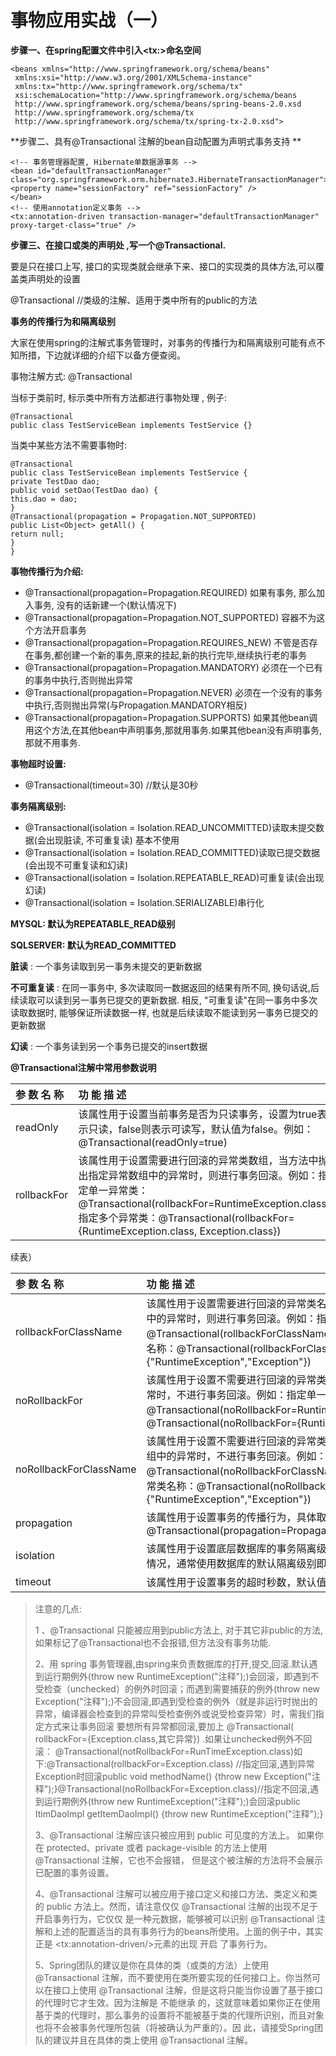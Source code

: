 # 事物应用实战（一）

**步骤一、在spring配置文件中引入&lt;tx:&gt;命名空间**

```
<beans xmlns="http://www.springframework.org/schema/beans"
 xmlns:xsi="http://www.w3.org/2001/XMLSchema-instance"
 xmlns:tx="http://www.springframework.org/schema/tx"
 xsi:schemaLocation="http://www.springframework.org/schema/beans
 http://www.springframework.org/schema/beans/spring-beans-2.0.xsd
 http://www.springframework.org/schema/tx
 http://www.springframework.org/schema/tx/spring-tx-2.0.xsd">
```

**步骤二、具有@Transactional 注解的bean自动配置为声明式事务支持 **

```
<!-- 事务管理器配置, Hibernate单数据源事务 -->
<bean id="defaultTransactionManager" class="org.springframework.orm.hibernate3.HibernateTransactionManager">
<property name="sessionFactory" ref="sessionFactory" />
</bean>
<!-- 使用annotation定义事务 -->
<tx:annotation-driven transaction-manager="defaultTransactionManager" proxy-target-class="true" />
```

**步骤三、在接口或类的声明处 ,写一个@Transactional.**

要是只在接口上写, 接口的实现类就会继承下来、接口的实现类的具体方法,可以覆盖类声明处的设置

@Transactional   //类级的注解、适用于类中所有的public的方法

**事务的传播行为和隔离级别**

大家在使用spring的注解式事务管理时，对事务的传播行为和隔离级别可能有点不知所措，下边就详细的介绍下以备方便查阅。

事物注解方式: @Transactional

当标于类前时, 标示类中所有方法都进行事物处理 , 例子:

```
@Transactional
public class TestServiceBean implements TestService {}
```

当类中某些方法不需要事物时:

```
@Transactional
public class TestServiceBean implements TestService {
private TestDao dao;
public void setDao(TestDao dao) {
this.dao = dao;
}
@Transactional(propagation = Propagation.NOT_SUPPORTED)
public List<Object> getAll() {
return null;
}
}
```

**事物传播行为介绍:**

* @Transactional\(propagation=Propagation.REQUIRED\) 如果有事务, 那么加入事务, 没有的话新建一个\(默认情况下\)
* @Transactional\(propagation=Propagation.NOT\_SUPPORTED\) 容器不为这个方法开启事务
* @Transactional\(propagation=Propagation.REQUIRES\_NEW\) 不管是否存在事务,都创建一个新的事务,原来的挂起,新的执行完毕,继续执行老的事务
* @Transactional\(propagation=Propagation.MANDATORY\) 必须在一个已有的事务中执行,否则抛出异常
* @Transactional\(propagation=Propagation.NEVER\) 必须在一个没有的事务中执行,否则抛出异常\(与Propagation.MANDATORY相反\)
* @Transactional\(propagation=Propagation.SUPPORTS\) 如果其他bean调用这个方法,在其他bean中声明事务,那就用事务.如果其他bean没有声明事务,那就不用事务.

**事物超时设置:**

* @Transactional\(timeout=30\) //默认是30秒

**事务隔离级别:**

* @Transactional\(isolation = Isolation.READ\_UNCOMMITTED\)读取未提交数据\(会出现脏读, 不可重复读\) 基本不使用
* @Transactional\(isolation = Isolation.READ\_COMMITTED\)读取已提交数据\(会出现不可重复读和幻读\)
* @Transactional\(isolation = Isolation.REPEATABLE\_READ\)可重复读\(会出现幻读\)
* @Transactional\(isolation = Isolation.SERIALIZABLE\)串行化

**MYSQL: 默认为REPEATABLE\_READ级别**

**SQLSERVER: 默认为READ\_COMMITTED**

**脏读** : 一个事务读取到另一事务未提交的更新数据

**不可重复读** : 在同一事务中, 多次读取同一数据返回的结果有所不同, 换句话说,后续读取可以读到另一事务已提交的更新数据. 相反, "可重复读"在同一事务中多次读取数据时, 能够保证所读数据一样, 也就是后续读取不能读到另一事务已提交的更新数据

**幻读** : 一个事务读到另一个事务已提交的insert数据

**@Transactional注解中常用参数说明**

| 参 数 名 称 | 功 能 描 述 |
| :--- | :--- |
| readOnly | 该属性用于设置当前事务是否为只读事务，设置为true表示只读，false则表示可读写，默认值为false。例如：@Transactional\(readOnly=true\) |
| rollbackFor | 该属性用于设置需要进行回滚的异常类数组，当方法中抛出指定异常数组中的异常时，则进行事务回滚。例如：指定单一异常类：@Transactional\(rollbackFor=RuntimeException.class\)指定多个异常类：@Transactional\(rollbackFor={RuntimeException.class, Exception.class}\) |

续表）

| 参 数 名 称 | 功 能 描 述 |
| :--- | :--- |
| rollbackForClassName | 该属性用于设置需要进行回滚的异常类名称数组，当方法中抛出指定异常名称数组中的异常时，则进行事务回滚。例如：指定单一异常类名称：@Transactional\(rollbackForClassName="RuntimeException"\)指定多个异常类名称：@Transactional\(rollbackForClassName={"RuntimeException","Exception"}\) |
| noRollbackFor | 该属性用于设置不需要进行回滚的异常类数组，当方法中抛出指定异常数组中的异常时，不进行事务回滚。例如：指定单一异常类：@Transactional\(noRollbackFor=RuntimeException.class\)指定多个异常类：@Transactional\(noRollbackFor={RuntimeException.class, Exception.class}\) |
| noRollbackForClassName | 该属性用于设置不需要进行回滚的异常类名称数组，当方法中抛出指定异常名称数组中的异常时，不进行事务回滚。例如：指定单一异常类名称：@Transactional\(noRollbackForClassName="RuntimeException"\)指定多个异常类名称：@Transactional\(noRollbackForClassName={"RuntimeException","Exception"}\) |
| propagation | 该属性用于设置事务的传播行为，具体取值可参考表6-7。例如：@Transactional\(propagation=Propagation.NOT\_SUPPORTED,readOnly=true\) |
| isolation | 该属性用于设置底层数据库的事务隔离级别，事务隔离级别用于处理多事务并发的情况，通常使用数据库的默认隔离级别即可，基本不需要进行设置 |
| timeout | 该属性用于设置事务的超时秒数，默认值为-1表示永不超时 |

> 注意的几点:
>
> 1 、@Transactional 只能被应用到public方法上, 对于其它非public的方法,如果标记了@Transactional也不会报错,但方法没有事务功能.
>
> 2、用 spring 事务管理器,由spring来负责数据库的打开,提交,回滚.默认遇到运行期例外\(throw new RuntimeException\("注释"\);\)会回滚，即遇到不受检查（unchecked）的例外时回滚；而遇到需要捕获的例外\(throw new Exception\("注释"\);\)不会回滚,即遇到受检查的例外（就是非运行时抛出的异常，编译器会检查到的异常叫受检查例外或说受检查异常）时，需我们指定方式来让事务回滚 要想所有异常都回滚,要加上 @Transactional\( rollbackFor={Exception.class,其它异常}\) .如果让unchecked例外不回滚： @Transactional\(notRollbackFor=RunTimeException.class\)如下:@Transactional\(rollbackFor=Exception.class\) //指定回滚,遇到异常Exception时回滚public void methodName\(\) {throw new Exception\("注释"\);}@Transactional\(noRollbackFor=Exception.class\)//指定不回滚,遇到运行期例外\(throw new RuntimeException\("注释"\);\)会回滚public ItimDaoImpl getItemDaoImpl\(\) {throw new RuntimeException\("注释"\);}
>
> 3、@Transactional 注解应该只被应用到 public 可见度的方法上。 如果你在 protected、private 或者 package-visible 的方法上使用 @Transactional 注解，它也不会报错， 但是这个被注解的方法将不会展示已配置的事务设置。
>
> 4、@Transactional 注解可以被应用于接口定义和接口方法、类定义和类的 public 方法上。然而，请注意仅仅 @Transactional 注解的出现不足于开启事务行为，它仅仅 是一种元数据，能够被可以识别 @Transactional 注解和上述的配置适当的具有事务行为的beans所使用。上面的例子中，其实正是 &lt;tx:annotation-driven/&gt;元素的出现 开启 了事务行为。
>
> 5、Spring团队的建议是你在具体的类（或类的方法）上使用 @Transactional 注解，而不要使用在类所要实现的任何接口上。你当然可以在接口上使用 @Transactional 注解，但是这将只能当你设置了基于接口的代理时它才生效。因为注解是 不能继承 的，这就意味着如果你正在使用基于类的代理时，那么事务的设置将不能被基于类的代理所识别，而且对象也将不会被事务代理所包装（将被确认为严重的）。因 此，请接受Spring团队的建议并且在具体的类上使用 @Transactional 注解。



